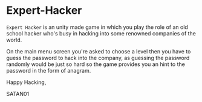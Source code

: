 # Expert-Hacker
`Expert Hacker` is an unity made game in which you play the role of an old school hacker who's busy in hacking into some renowned companies of the world.

On the main menu screen you're asked to choose a level then you have to guess the password to hack into the company, as guessing the password randomly would be just so hard so the game provides you an hint to the password in the form of anagram.

Happy Hacking,

SATAN01
